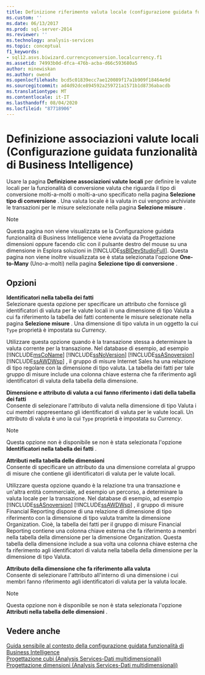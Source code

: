 ```yaml
---
title: Definizione riferimento valuta locale (configurazione guidata funzionalità di Business Intelligence) | Microsoft Docs
ms.custom: ''
ms.date: 06/13/2017
ms.prod: sql-server-2014
ms.reviewer: ''
ms.technology: analysis-services
ms.topic: conceptual
f1_keywords:
- sql12.asvs.biwizard.currencyconversion.localcurrency.f1
ms.assetid: 74993b0d-dfca-476b-acba-d66c593680a5
author: minewiskan
ms.author: owend
ms.openlocfilehash: bcd5c01839ecc7ae120089f17a1b909f18464e9d
ms.sourcegitcommit: ad4d92dce894592a259721a1571b1d8736abacdb
ms.translationtype: MT
ms.contentlocale: it-IT
ms.lasthandoff: 08/04/2020
ms.locfileid: "87718906"
---
```

# <a name="define-local-currency-reference-business-intelligence-wizard"></a>Definizione associazioni valute locali (Configurazione guidata funzionalità di Business Intelligence)
  Usare la pagina **Definizione associazioni valute locali** per definire le valute locali per la funzionalità di conversione valuta che riguarda il tipo di conversione molti-a-molti o molti-a-uno specificato nella pagina **Selezione tipo di conversione** . Una valuta locale è la valuta in cui vengono archiviate le transazioni per le misure selezionate nella pagina **Selezione misure** .  
  
> [!NOTE]  
>  Questa pagina non viene visualizzata se la Configurazione guidata funzionalità di Business Intelligence viene avviata da Progettazione dimensioni oppure facendo clic con il pulsante destro del mouse su una dimensione in Esplora soluzioni in [!INCLUDE[ssBIDevStudioFull](../includes/ssbidevstudiofull-md.md)]. Questa pagina non viene inoltre visualizzata se è stata selezionata l'opzione **One-to-Many** (Uno-a-molti) nella pagina **Selezione tipo di conversione** .  
  
## <a name="options"></a>Opzioni  
 **Identificatori nella tabella dei fatti**  
 Selezionare questa opzione per specificare un attributo che fornisce gli identificatori di valuta per le valute locali in una dimensione di tipo Valuta a cui fa riferimento la tabella dei fatti contenente le misure selezionate nella pagina **Selezione misure** . Una dimensione di tipo valuta in un oggetto la cui `Type` proprietà è impostata su *Currency*.  
  
 Utilizzare questa opzione quando è la transazione stessa a determinare la valuta corrente per la transazione. Nel database di esempio, ad esempio [!INCLUDE[msCoName](../includes/msconame-md.md)] [!INCLUDE[ssNoVersion](../includes/ssnoversion-md.md)] [!INCLUDE[ssASnoversion](../includes/ssasnoversion-md.md)] [!INCLUDE[ssAWDWsp](../includes/ssawdwsp-md.md)] , il gruppo di misure Internet Sales ha una relazione di tipo regolare con la dimensione di tipo valuta. La tabella dei fatti per tale gruppo di misure include una colonna chiave esterna che fa riferimento agli identificatori di valuta della tabella della dimensione.  
  
 **Dimensione e attributo di valuta a cui fanno riferimento i dati della tabella dei fatti**  
 Consente di selezionare l'attributo di valuta nella dimensione di tipo Valuta i cui membri rappresentano gli identificatori di valuta per le valute locali. Un attributo di valuta è uno la cui `Type` proprietà è impostata su *Currency*.  
  
> [!NOTE]  
>   Questa opzione non è disponibile se non è stata selezionata l'opzione **Identificatori nella tabella dei fatti** .  
  
 **Attributi nella tabella delle dimensioni**  
 Consente di specificare un attributo da una dimensione correlata al gruppo di misure che contiene gli identificatori di valuta per le valute locali.  
  
 Utilizzare questa opzione quando è la relazione tra una transazione e un'altra entità commerciale, ad esempio un percorso, a determinare la valuta locale per la transazione. Nel database di esempio, ad esempio [!INCLUDE[ssASnoversion](../includes/ssasnoversion-md.md)] [!INCLUDE[ssAWDWsp](../includes/ssawdwsp-md.md)] , il gruppo di misure Financial Reporting dispone di una relazione di dimensione di tipo riferimento con la dimensione di tipo valuta tramite la dimensione Organization. Cioè, la tabella dei fatti per il gruppo di misure Financial Reporting contiene una colonna chiave esterna che fa riferimento a membri nella tabella della dimensione per la dimensione Organization. Questa tabella della dimensione include a sua volta una colonna chiave esterna che fa riferimento agli identificatori di valuta nella tabella della dimensione per la dimensione di tipo Valuta.  
  
 **Attributo della dimensione che fa riferimento alla valuta**  
 Consente di selezionare l'attributo all'interno di una dimensione i cui membri fanno riferimento agli identificatori di valuta per la valuta locale.  
  
> [!NOTE]  
>   Questa opzione non è disponibile se non è stata selezionata l'opzione **Attributi nella tabella delle dimensioni** .  
  
## <a name="see-also"></a>Vedere anche  
 [Guida sensibile al contesto della configurazione guidata funzionalità di Business Intelligence](business-intelligence-wizard-f1-help.md)   
 [Progettazione cubi &#40;Analysis Services-Dati multidimensionali&#41;](cube-designer-analysis-services-multidimensional-data.md)   
 [Progettazione dimensioni &#40;Analysis Services-Dati multidimensionali&#41;](dimension-designer-analysis-services-multidimensional-data.md)  
  
  

